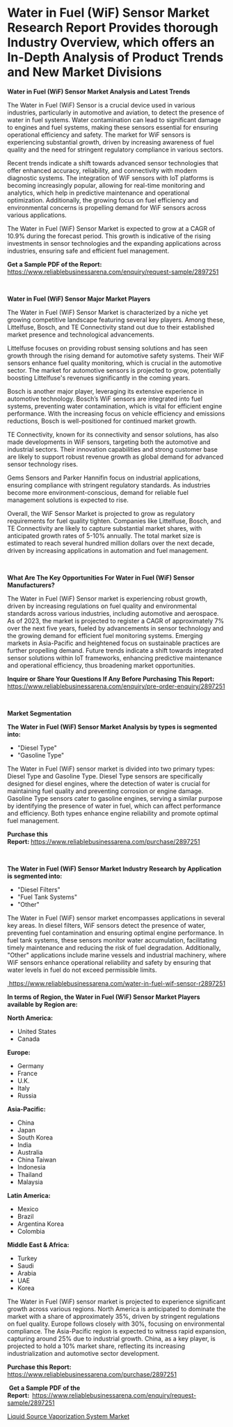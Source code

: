<p><h1>Water in Fuel (WiF) Sensor Market Research Report Provides thorough Industry Overview, which offers an In-Depth Analysis of Product Trends and New Market Divisions</h1></p><p><strong>Water in Fuel (WiF) Sensor Market Analysis and Latest Trends</strong></p>
<p><p>The Water in Fuel (WiF) Sensor is a crucial device used in various industries, particularly in automotive and aviation, to detect the presence of water in fuel systems. Water contamination can lead to significant damage to engines and fuel systems, making these sensors essential for ensuring operational efficiency and safety. The market for WiF sensors is experiencing substantial growth, driven by increasing awareness of fuel quality and the need for stringent regulatory compliance in various sectors.</p><p>Recent trends indicate a shift towards advanced sensor technologies that offer enhanced accuracy, reliability, and connectivity with modern diagnostic systems. The integration of WiF sensors with IoT platforms is becoming increasingly popular, allowing for real-time monitoring and analytics, which help in predictive maintenance and operational optimization. Additionally, the growing focus on fuel efficiency and environmental concerns is propelling demand for WiF sensors across various applications.</p><p>The Water in Fuel (WiF) Sensor Market is expected to grow at a CAGR of 10.9% during the forecast period. This growth is indicative of the rising investments in sensor technologies and the expanding applications across industries, ensuring safe and efficient fuel management.</p></p>
<p><strong>Get a Sample PDF of the Report:&nbsp;</strong> <a href="https://www.reliablebusinessarena.com/enquiry/request-sample/2897251?utm_campaign=2110&utm_medium=2&utm_source=Github&utm_content=ia&utm_term=15032025&utm_id=water-in-fuel-wif-sensor">https://www.reliablebusinessarena.com/enquiry/request-sample/2897251</a></p>
<p>&nbsp;</p>
<p><strong>Water in Fuel (WiF) Sensor Major Market Players</strong></p>
<p><p>The Water in Fuel (WiF) Sensor Market is characterized by a niche yet growing competitive landscape featuring several key players. Among these, Littelfuse, Bosch, and TE Connectivity stand out due to their established market presence and technological advancements.</p><p>Littelfuse focuses on providing robust sensing solutions and has seen growth through the rising demand for automotive safety systems. Their WiF sensors enhance fuel quality monitoring, which is crucial in the automotive sector. The market for automotive sensors is projected to grow, potentially boosting Littelfuse's revenues significantly in the coming years.</p><p>Bosch is another major player, leveraging its extensive experience in automotive technology. Bosch’s WiF sensors are integrated into fuel systems, preventing water contamination, which is vital for efficient engine performance. With the increasing focus on vehicle efficiency and emissions reductions, Bosch is well-positioned for continued market growth.</p><p>TE Connectivity, known for its connectivity and sensor solutions, has also made developments in WiF sensors, targeting both the automotive and industrial sectors. Their innovation capabilities and strong customer base are likely to support robust revenue growth as global demand for advanced sensor technology rises.</p><p>Gems Sensors and Parker Hannifin focus on industrial applications, ensuring compliance with stringent regulatory standards. As industries become more environment-conscious, demand for reliable fuel management solutions is expected to rise.</p><p>Overall, the WiF Sensor Market is projected to grow as regulatory requirements for fuel quality tighten. Companies like Littelfuse, Bosch, and TE Connectivity are likely to capture substantial market shares, with anticipated growth rates of 5-10% annually. The total market size is estimated to reach several hundred million dollars over the next decade, driven by increasing applications in automation and fuel management.</p></p>
<p>&nbsp;</p>
<p><strong>What Are The Key Opportunities For Water in Fuel (WiF) Sensor Manufacturers?</strong></p>
<p><p>The Water in Fuel (WiF) Sensor market is experiencing robust growth, driven by increasing regulations on fuel quality and environmental standards across various industries, including automotive and aerospace. As of 2023, the market is projected to register a CAGR of approximately 7% over the next five years, fueled by advancements in sensor technology and the growing demand for efficient fuel monitoring systems. Emerging markets in Asia-Pacific and heightened focus on sustainable practices are further propelling demand. Future trends indicate a shift towards integrated sensor solutions within IoT frameworks, enhancing predictive maintenance and operational efficiency, thus broadening market opportunities.</p></p>
<p><strong>Inquire or Share Your Questions If Any Before Purchasing This Report:</strong> <a href="https://www.reliablebusinessarena.com/enquiry/pre-order-enquiry/2897251?utm_campaign=2110&utm_medium=2&utm_source=Github&utm_content=ia&utm_term=15032025&utm_id=water-in-fuel-wif-sensor">https://www.reliablebusinessarena.com/enquiry/pre-order-enquiry/2897251</a></p>
<p>&nbsp;</p>
<p><strong>Market Segmentation</strong></p>
<p><strong>The Water in Fuel (WiF) Sensor Market Analysis by types is segmented into:</strong></p>
<p><ul><li>"Diesel Type"</li><li>"Gasoline Type"</li></ul></p>
<p><p>The Water in Fuel (WiF) sensor market is divided into two primary types: Diesel Type and Gasoline Type. Diesel Type sensors are specifically designed for diesel engines, where the detection of water is crucial for maintaining fuel quality and preventing corrosion or engine damage. Gasoline Type sensors cater to gasoline engines, serving a similar purpose by identifying the presence of water in fuel, which can affect performance and efficiency. Both types enhance engine reliability and promote optimal fuel management.</p></p>
<p><strong>Purchase this Report:&nbsp;</strong><a href="https://www.reliablebusinessarena.com/purchase/2897251?utm_campaign=2110&utm_medium=2&utm_source=Github&utm_content=ia&utm_term=15032025&utm_id=water-in-fuel-wif-sensor">https://www.reliablebusinessarena.com/purchase/2897251</a></p>
<p>&nbsp;</p>
<p><strong>The Water in Fuel (WiF) Sensor Market Industry Research by Application is segmented into:</strong></p>
<p><ul><li>"Diesel Filters"</li><li>"Fuel Tank Systems"</li><li>"Other"</li></ul></p>
<p><p>The Water in Fuel (WiF) sensor market encompasses applications in several key areas. In diesel filters, WiF sensors detect the presence of water, preventing fuel contamination and ensuring optimal engine performance. In fuel tank systems, these sensors monitor water accumulation, facilitating timely maintenance and reducing the risk of fuel degradation. Additionally, "Other" applications include marine vessels and industrial machinery, where WiF sensors enhance operational reliability and safety by ensuring that water levels in fuel do not exceed permissible limits.</p></p>
<p><a href="https://www.reliablebusinessarena.com/water-in-fuel-wif-sensor-r2897251?utm_campaign=2110&utm_medium=2&utm_source=Github&utm_content=ia&utm_term=15032025&utm_id=water-in-fuel-wif-sensor">&nbsp;https://www.reliablebusinessarena.com/water-in-fuel-wif-sensor-r2897251</a></p>
<p><strong>In terms of Region, the Water in Fuel (WiF) Sensor Market Players available by Region are:</strong></p>
<p>
    <p> <strong> North America: </strong>
        <ul>
            <li>United States</li>
            <li>Canada</li>
        </ul>
        </p> 
    <p> <strong> Europe: </strong>
        <ul>
            <li>Germany</li>
            <li>France</li>
            <li>U.K.</li>
            <li>Italy</li>
            <li>Russia</li>
        </ul>
        </p> 
    <p> <strong> Asia-Pacific: </strong>
        <ul>
            <li>China</li>
            <li>Japan</li>
            <li>South Korea</li>
            <li>India</li>
            <li>Australia</li>
            <li>China Taiwan</li>
            <li>Indonesia</li>
            <li>Thailand</li>
            <li>Malaysia</li>
        </ul>
        </p> 
    <p> <strong> Latin America: </strong>
        <ul>
            <li>Mexico</li>
            <li>Brazil</li>
            <li>Argentina Korea</li>
            <li>Colombia</li>
        </ul>
        </p> 
    <p> <strong> Middle East & Africa: </strong>
        <ul>
            <li>Turkey</li>
            <li>Saudi</li>
            <li>Arabia</li>
            <li>UAE</li>
            <li>Korea</li>
        </ul>
    </p>
    </p>
<p><p>The Water in Fuel (WiF) sensor market is projected to experience significant growth across various regions. North America is anticipated to dominate the market with a share of approximately 35%, driven by stringent regulations on fuel quality. Europe follows closely with 30%, focusing on environmental compliance. The Asia-Pacific region is expected to witness rapid expansion, capturing around 25% due to industrial growth. China, as a key player, is projected to hold a 10% market share, reflecting its increasing industrialization and automotive sector development.</p></p>
<p><strong>Purchase this Report: </strong><a href="https://www.reliablebusinessarena.com/purchase/2897251?utm_campaign=2110&utm_medium=2&utm_source=Github&utm_content=ia&utm_term=15032025&utm_id=water-in-fuel-wif-sensor">https://www.reliablebusinessarena.com/purchase/2897251</a></p>
<p>&nbsp;<strong>Get a Sample PDF of the Report:&nbsp;&nbsp;</strong><a href="https://www.reliablebusinessarena.com/enquiry/request-sample/2897251?utm_campaign=2110&utm_medium=2&utm_source=Github&utm_content=ia&utm_term=15032025&utm_id=water-in-fuel-wif-sensor">https://www.reliablebusinessarena.com/enquiry/request-sample/2897251</a></p>
<p><strong></strong></p>
<p><p><a href="https://github.com/irfadac/Market-Research-Report-List-5/blob/main/liquid-source-vaporization-system-market.md?utm_campaign=2110&utm_medium=2&utm_source=Github&utm_content=ia&utm_term=15032025&utm_id=water-in-fuel-wif-sensor">Liquid Source Vaporization System Market</a></p></p>